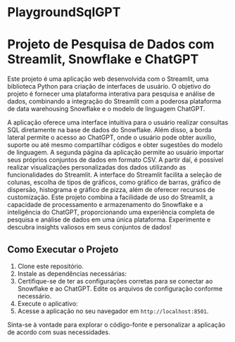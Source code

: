 # PlaygroundSqlGPT
# Projeto de Pesquisa de Dados com Streamlit, Snowflake e ChatGPT

Este projeto é uma aplicação web desenvolvida com o Streamlit, uma biblioteca Python para criação de interfaces de usuário. O objetivo do projeto é fornecer uma plataforma interativa para pesquisa e análise de dados, combinando a integração do Streamlit com a poderosa plataforma de data warehousing Snowflake e o modelo de linguagem ChatGPT.

A aplicação oferece uma interface intuitiva para o usuário realizar consultas SQL diretamente na base de dados do Snowflake. Além disso, a borda lateral permite o acesso ao ChatGPT, onde o usuário pode obter auxílio, suporte ou até mesmo compartilhar códigos e obter sugestões do modelo de linguagem.
A segunda página da aplicação permite ao usuário importar seus próprios conjuntos de dados em formato CSV. A partir daí, é possível realizar visualizações personalizadas dos dados utilizando as funcionalidades do Streamlit. A interface do Streamlit facilita a seleção de colunas, escolha de tipos de gráficos, como gráfico de barras, gráfico de dispersão, histograma e gráfico de pizza, além de oferecer recursos de customização.
Este projeto combina a facilidade de uso do Streamlit, a capacidade de processamento e armazenamento do Snowflake e a inteligência do ChatGPT, proporcionando uma experiência completa de pesquisa e análise de dados em uma única plataforma. Experimente e descubra insights valiosos em seus conjuntos de dados!


## Como Executar o Projeto
1. Clone este repositório.
2. Instale as dependências necessárias:
3. Certifique-se de ter as configurações corretas para se conectar ao Snowflake e ao ChatGPT. Edite os arquivos de configuração conforme necessário.
4. Execute o aplicativo:
5. Acesse a aplicação no seu navegador em `http://localhost:8501`.

Sinta-se à vontade para explorar o código-fonte e personalizar a aplicação de acordo com suas necessidades.


